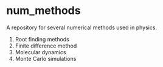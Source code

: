 # num_methods
A repository for several numerical methods used in physics.
1. Root finding methods 
2. Finite difference method
3. Molecular dynamics
4. Monte Carlo simulations
